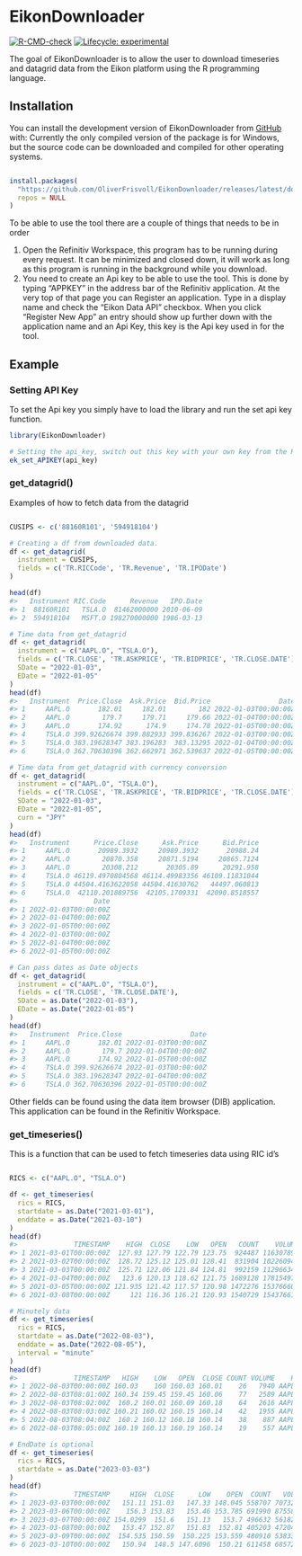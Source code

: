 
<!-- README.md is generated from README.Rmd. Please edit that file -->

# EikonDownloader

<!-- badges: start -->

[![R-CMD-check](https://github.com/OliverFrisvoll/EikonDownloader/actions/workflows/R-CMD-check.yaml/badge.svg)](https://github.com/OliverFrisvoll/EikonDownloader/actions/workflows/R-CMD-check.yaml)
[![Lifecycle:
experimental](https://img.shields.io/badge/lifecycle-experimental-orange.svg)](https://lifecycle.r-lib.org/articles/stages.html#experimental)
<!-- badges: end -->

The goal of EikonDownloader is to allow the user to download timeseries
and datagrid data from the Eikon platform using the R programming
language.

## Installation

You can install the development version of EikonDownloader from
[GitHub](https://github.com/) with: Currently the only compiled version
of the package is for Windows, but the source code can be downloaded and
compiled for other operating systems.

``` r

install.packages(
  "https://github.com/OliverFrisvoll/EikonDownloader/releases/latest/download/EikonDownloader.zip",
  repos = NULL
)
```

To be able to use the tool there are a couple of things that needs to be
in order

1.  Open the Refinitiv Workspace, this program has to be running during
    every request. It can be minimized and closed down, it will work as
    long as this program is running in the background while you
    download.
2.  You need to create an Api key to be able to use the tool. This is
    done by typing “APPKEY” in the address bar of the Refinitiv
    application. At the very top of that page you can Register an
    application. Type in a display name and check the “Eikon Data API”
    checkbox. When you click “Register New App” an entry should show up
    further down with the application name and an Api Key, this key is
    the Api key used in for the tool.

## Example

### Setting API Key

To set the Api key you simply have to load the library and run the set
api key function.

``` r
library(EikonDownloader)

# Setting the api_key, switch out this key with your own key from the Refinitiv Workspace
ek_set_APIKEY(api_key)
```

### get_datagrid()

Examples of how to fetch data from the datagrid

``` r

CUSIPS <- c('88160R101', '594918104')

# Creating a df from downloaded data.
df <- get_datagrid(
  instrument = CUSIPS,
  fields = c('TR.RICCode', 'TR.Revenue', 'TR.IPODate')
)

head(df)
#>   Instrument RIC.Code      Revenue   IPO.Date
#> 1  88160R101   TSLA.O  81462000000 2010-06-09
#> 2  594918104   MSFT.O 198270000000 1986-03-13

# Time data from get_datagrid
df <- get_datagrid(
  instrument = c("AAPL.O", "TSLA.O"),
  fields = c('TR.CLOSE', 'TR.ASKPRICE', 'TR.BIDPRICE', 'TR.CLOSE.DATE'),
  SDate = "2022-01-03",
  EDate = "2022-01-05"
)
head(df)
#>   Instrument  Price.Close  Ask.Price  Bid.Price                 Date
#> 1     AAPL.O       182.01     182.01        182 2022-01-03T00:00:00Z
#> 2     AAPL.O        179.7     179.71     179.66 2022-01-04T00:00:00Z
#> 3     AAPL.O       174.92      174.9     174.78 2022-01-05T00:00:00Z
#> 4     TSLA.O 399.92626674 399.882933 399.836267 2022-01-03T00:00:00Z
#> 5     TSLA.O 383.19628347 383.196283  383.13295 2022-01-04T00:00:00Z
#> 6     TSLA.O 362.70630396 362.662971 362.539637 2022-01-05T00:00:00Z

# Time data from get_datagrid with currency conversion
df <- get_datagrid(
  instrument = c("AAPL.O", "TSLA.O"),
  fields = c('TR.CLOSE', 'TR.ASKPRICE', 'TR.BIDPRICE', 'TR.CLOSE.DATE'),
  SDate = "2022-01-03",
  EDate = "2022-01-05",
  curn = "JPY"
)
head(df)
#>   Instrument      Price.Close      Ask.Price      Bid.Price
#> 1     AAPL.O       20989.3932     20989.3932       20988.24
#> 2     AAPL.O        20870.358     20871.5194     20865.7124
#> 3     AAPL.O        20308.212       20305.89      20291.958
#> 4     TSLA.O 46119.4970804568 46114.49983356 46109.11831044
#> 5     TSLA.O 44504.4163622058 44504.41630762   44497.060813
#> 6     TSLA.O  42110.201889756  42105.1709331  42090.8518557
#>                   Date
#> 1 2022-01-03T00:00:00Z
#> 2 2022-01-04T00:00:00Z
#> 3 2022-01-05T00:00:00Z
#> 4 2022-01-03T00:00:00Z
#> 5 2022-01-04T00:00:00Z
#> 6 2022-01-05T00:00:00Z

# Can pass dates as Date objects
df <- get_datagrid(
  instrument = c("AAPL.O", "TSLA.O"),
  fields = c('TR.CLOSE', 'TR.CLOSE.DATE'),
  SDate = as.Date("2022-01-03"),
  EDate = as.Date("2022-01-05")
)
head(df)
#>   Instrument  Price.Close                 Date
#> 1     AAPL.O       182.01 2022-01-03T00:00:00Z
#> 2     AAPL.O        179.7 2022-01-04T00:00:00Z
#> 3     AAPL.O       174.92 2022-01-05T00:00:00Z
#> 4     TSLA.O 399.92626674 2022-01-03T00:00:00Z
#> 5     TSLA.O 383.19628347 2022-01-04T00:00:00Z
#> 6     TSLA.O 362.70630396 2022-01-05T00:00:00Z
```

Other fields can be found using the data item browser (DIB) application.
This application can be found in the Refinitiv Workspace.

### get_timeseries()

This is a function that can be used to fetch timeseries data using RIC
id’s

``` r

RICS <- c("AAPL.O", "TSLA.O")

df <- get_timeseries(
  rics = RICS,
  startdate = as.Date("2021-03-01"),
  enddate = as.Date("2021-03-10")
)
head(df)
#>              TIMESTAMP    HIGH  CLOSE    LOW   OPEN   COUNT    VOLUME    RIC
#> 1 2021-03-01T00:00:00Z  127.93 127.79 122.79 123.75  924487 116307892 AAPL.O
#> 2 2021-03-02T00:00:00Z  128.72 125.12 125.01 128.41  831904 102260945 AAPL.O
#> 3 2021-03-03T00:00:00Z  125.71 122.06 121.84 124.81  992159 112966340 AAPL.O
#> 4 2021-03-04T00:00:00Z   123.6 120.13 118.62 121.75 1689128 178154975 AAPL.O
#> 5 2021-03-05T00:00:00Z 121.935 121.42 117.57 120.98 1472276 153766601 AAPL.O
#> 6 2021-03-08T00:00:00Z     121 116.36 116.21 120.93 1540729 154376610 AAPL.O

# Minutely data
df <- get_timeseries(
  rics = RICS,
  startdate = as.Date("2022-08-03"),
  enddate = as.Date("2022-08-05"),
  interval = "minute"
)
head(df)
#>              TIMESTAMP   HIGH    LOW   OPEN  CLOSE COUNT VOLUME    RIC
#> 1 2022-08-03T00:00:00Z 160.03    160 160.03 160.01    26   7940 AAPL.O
#> 2 2022-08-03T08:01:00Z 160.34 159.45 159.45 160.06    77   2589 AAPL.O
#> 3 2022-08-03T08:02:00Z  160.2 160.01 160.09 160.18    64   2616 AAPL.O
#> 4 2022-08-03T08:03:00Z 160.21 160.02 160.15 160.14    42   1955 AAPL.O
#> 5 2022-08-03T08:04:00Z  160.2 160.12 160.18 160.14    38    887 AAPL.O
#> 6 2022-08-03T08:05:00Z 160.19 160.13 160.19 160.14    19    557 AAPL.O

# EndDate is optional
df <- get_timeseries(
  rics = RICS,
  startdate = as.Date("2023-03-03")
)
head(df)
#>              TIMESTAMP     HIGH  CLOSE      LOW    OPEN  COUNT   VOLUME    RIC
#> 1 2023-03-03T00:00:00Z   151.11 151.03   147.33 148.045 558707 70732297 AAPL.O
#> 2 2023-03-06T00:00:00Z    156.3 153.83   153.46 153.785 691990 87558028 AAPL.O
#> 3 2023-03-07T00:00:00Z 154.0299  151.6   151.13   153.7 496632 56182028 AAPL.O
#> 4 2023-03-08T00:00:00Z   153.47 152.87   151.83  152.81 405203 47204791 AAPL.O
#> 5 2023-03-09T00:00:00Z  154.535 150.59  150.225 153.559 480910 53833582 AAPL.O
#> 6 2023-03-10T00:00:00Z   150.94  148.5 147.6096  150.21 611458 68572400 AAPL.O
```
